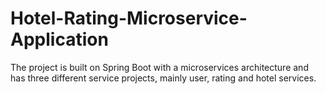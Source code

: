 # Hotel-Rating-Microservice-Application
The project is built on Spring Boot with a microservices architecture and has three different service projects, mainly user, rating and hotel services.
